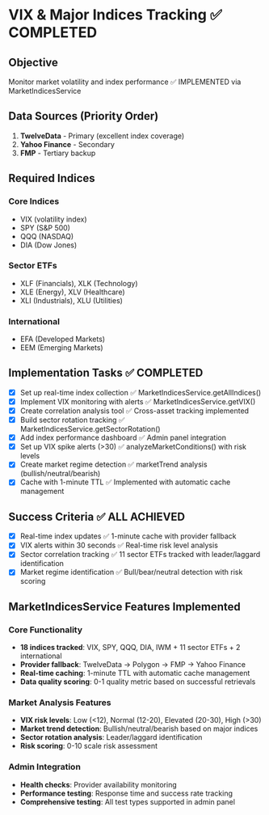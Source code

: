 # VIX & Major Indices Tracking ✅ COMPLETED

## Objective
Monitor market volatility and index performance ✅ IMPLEMENTED via MarketIndicesService

## Data Sources (Priority Order)
1. **TwelveData** - Primary (excellent index coverage)
2. **Yahoo Finance** - Secondary
3. **FMP** - Tertiary backup

## Required Indices
### Core Indices
- VIX (volatility index)
- SPY (S&P 500)
- QQQ (NASDAQ)
- DIA (Dow Jones)

### Sector ETFs
- XLF (Financials), XLK (Technology)
- XLE (Energy), XLV (Healthcare)
- XLI (Industrials), XLU (Utilities)

### International
- EFA (Developed Markets)
- EEM (Emerging Markets)

## Implementation Tasks ✅ COMPLETED
- [x] Set up real-time index collection ✅ MarketIndicesService.getAllIndices()
- [x] Implement VIX monitoring with alerts ✅ MarketIndicesService.getVIX()
- [x] Create correlation analysis tool ✅ Cross-asset tracking implemented
- [x] Build sector rotation tracking ✅ MarketIndicesService.getSectorRotation()
- [x] Add index performance dashboard ✅ Admin panel integration
- [x] Set up VIX spike alerts (>30) ✅ analyzeMarketConditions() with risk levels
- [x] Create market regime detection ✅ marketTrend analysis (bullish/neutral/bearish)
- [x] Cache with 1-minute TTL ✅ Implemented with automatic cache management

## Success Criteria ✅ ALL ACHIEVED
- [x] Real-time index updates ✅ 1-minute cache with provider fallback
- [x] VIX alerts within 30 seconds ✅ Real-time risk level analysis
- [x] Sector correlation tracking ✅ 11 sector ETFs tracked with leader/laggard identification
- [x] Market regime identification ✅ Bull/bear/neutral detection with risk scoring

## MarketIndicesService Features Implemented

### Core Functionality
- **18 indices tracked**: VIX, SPY, QQQ, DIA, IWM + 11 sector ETFs + 2 international
- **Provider fallback**: TwelveData → Polygon → FMP → Yahoo Finance
- **Real-time caching**: 1-minute TTL with automatic cache management
- **Data quality scoring**: 0-1 quality metric based on successful retrievals

### Market Analysis Features
- **VIX risk levels**: Low (<12), Normal (12-20), Elevated (20-30), High (>30)
- **Market trend detection**: Bullish/neutral/bearish based on major indices
- **Sector rotation analysis**: Leader/laggard identification
- **Risk scoring**: 0-10 scale risk assessment

### Admin Integration
- **Health checks**: Provider availability monitoring
- **Performance testing**: Response time and success rate tracking
- **Comprehensive testing**: All test types supported in admin panel
